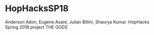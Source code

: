 # HopHacksSP18
Anderson Adon, Eugene Asare, Julian Billini, Shaurya Kumar. HopHacks Spring 2018 project
THE GODS
